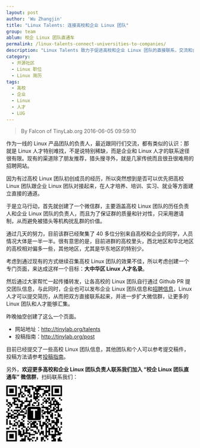 ```yaml
---
layout: post
author: 'Wu Zhangjin'
title: "Linux Talents: 连接高校和企业 Linux 团队"
group: team
ablum: 校企 Linux 团队直通车
permalink: /linux-talents-connect-universities-to-companies/
description: "Linux Talents 致力于促进高校和企业 Linux 团队的直接联系，交流和合作。"
category:
  - 开源社区
  - Linux 职位
  - Linux 简历
tags:
  - 高校
  - 企业
  - Linux
  - 人才
  - LUG
---
```


> By Falcon of TinyLab.org
> 2016-06-05 09:59:10

作为一线的 Linux 产品团队的负责人，最近跟同行们交流，都有类似的认识：那就是 Linux 人才特别难找，不是说特别稀缺，而是企业和 Linux 人才的联系途径很有限。现有的渠道除了朋友推荐，猎头搜寻外，就是几家传统而且很丑很难用的招聘网站。

因为有过高校 Linux 团队初创成员的经历，所以突然想到是否可以优先把高校 Linux 团队跟企业 Linux 团队对接起来，在人才培养、培训、实习、就业等方面建立直接的通道。

于是立马行动，首先就创建了一个微信群，主要涵盖高校 Linux 团队的历任负责人和企业 Linux 团队的负责人，而且为了保证群的质量和针对性，只采用邀请制，从而避免被猎头等机构扰乱群的价值。

通过几天的努力，目前该群已经聚集了 40 多位分别来自高校和企业的同学，人员情况大体是一半一半。很有意思的是，目前进群的高校里头，西北地区和华北地区的高校相对偏多一些，其他地区，尤其是华东地区的特别少。

考虑到通过现有的方式继续召集高校 Linux 团队的效果不佳，所以考虑创建一个专门页面，来达成这样一个目标：__大中华区 Linux 人才名录__。

然后通过大家帮忙一起传播转发，让各高校的 Linux 团队自行通过 Github PR 提交团队信息，与此同时，企业也可以发布企业 Linux 团队信息和[招聘信息](/jobs)，Linux 人才可以提交简历，从而把双方直接联系起来，并进一步扩大微信群，让更多的 Linux 团队和人才能够汇集。

昨晚抽空创建了这么一个页面。

* 网站地址：<http://tinylab.org/talents>
* 投稿指南：<http://tinylab.org/post>

目前已经提交了一些高校 Linux 团队信息，其他团队和个人可以参考提交稿件，投稿方法请参考[投稿指南](/post)。

另外，__欢迎更多高校和企业 Linux 团队负责人联系我们加入 “校企 Linux 团队直通车” 微信群__，扫码联系我们：

![tinylab wechat](/images/wechat/tinylab.jpg)
